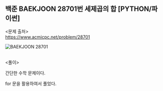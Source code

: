 ## 백준 BAEKJOON 28701번 세제곱의 합 [PYTHON/파이썬]

<문제 출처><br>
https://www.acmicpc.net/problem/28701

![BAEKJOON 28701](https://blog.kakaocdn.net/dn/qRAFk/btsrqDcVjFV/e6U9qM2elFu9rZLU5YhAbk/img.png)

<br>
<풀이><br>

간단한 수학 문제이다.

for 문을 활용하여서 풀었다.
